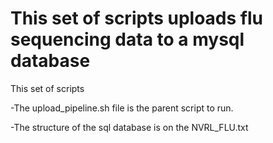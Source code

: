# This set of scripts uploads flu sequencing data to a mysql database

This set of scripts

-The upload_pipeline.sh file is the parent script to run.

-The structure of the sql database is on the NVRL_FLU.txt

